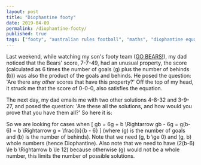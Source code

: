 ```yaml
---
layout: post
title: "Diophantine footy"
date: 2019-04-09
permalink: /diophantine-footy/
published: true
tags: ["footy", "australian rules football", "maths", "diophantine equations", ]
---
```


Last weekend, while watching my son's footy team ([GO BEARS!](https://bhfcbears.com.au/)), my dad noticed that the Bears' score, 7-7-49, had an unusual property, the score (calculated as 6 times the number of goals \(g\) plus the number of behinds \(b\)) was also the product of the goals and behinds. He posed the question: 'Are there any *other* scores that have this property?' Off the top of my head, it struck me that the score of 0-0-0, also satisfies the equation.

The next day, my dad emails me with two other solutions 4-8-32 and 3-9-27, and posed the question: 'Are these all the solutions, and how would you prove that you have them all?' So here it is:

So we are looking for cases when
\[
gb = 6g + b
\Rightarrow gb - 6g = g(b-6) = b
\Rightarrow g = \frac{b}{b - 6}
\]
(where \(g\) is the number of goals and \(b\) is the number of behinds).
Note that we need \(g, b \ge 0\) and \(g, b\) whole numbers (hence Diophantine).
Also note that we need to have \(2(b-6) \le b \Rightarrow b \le 12\) because otherwise \(g\) would not be a whole number, this limits the number of possible solutions.
